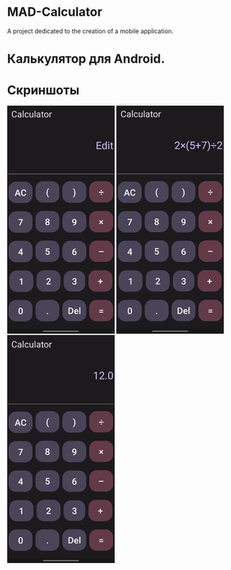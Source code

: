 # MAD-Calculator
A project dedicated to the creation of a mobile application.
# Калькулятор для Android.
# Скриншоты
<img src="https://github.com/stipbystip/MAD-Calculator/blob/main/images/1_screen.jpg" width="250" height="530" style="max-width: 100%"> <img src="https://github.com/stipbystip/MAD-Calculator/blob/main/images/2_screen.jpg" width="250" height="530" style="max-width: 100%">
<img src="https://github.com/stipbystip/MAD-Calculator/blob/main/images/3_screen.jpg" width="250" height="530" style="max-width: 100%">
